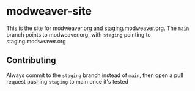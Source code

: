 ﻿# modweaver-site

This is the site for modweaver.org and staging.modweaver.org. The `main` branch points to modweaver.org, with `staging` pointing to staging.modweaver.org

## Contributing

Always commit to the `staging` branch instead of `main`, then open a pull request pushing `staging` to main once it's tested
